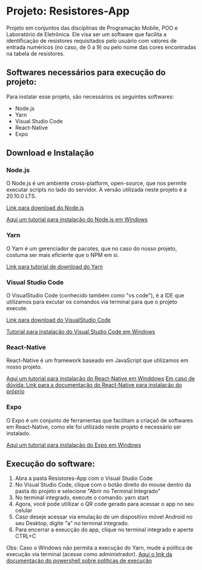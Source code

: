 # Projeto: Resistores-App
 Projeto em conjuntos das disciplinas de Programação Mobile, POO e Laboratório de Eletrônica. Ele visa ser um software que facilita a identificação de resistores requisitados pelo usuário com valores de entrada numéricos (no caso, de 0 a 9) ou pelo nome das cores encontradas na tabela de resistores.

## Softwares necessários para execução do projeto:

Para instalar esse projeto, são necessários os seguintes softwares:

* Node.js
* Yarn
* Visual Studio Code
* React-Native 
* Expo

## Download e Instalação 

### Node.js

O Node.js é um ambiente cross-platform, open-source, que nos permite executar scripts no lado do servidor. A versão utilizada neste projeto é a 20.10.0 LTS.

[Link para download do Node.js](https://nodejs.org/dist/v20.10.0/node-v20.10.0-x64.msi)

[Aqui um tutorial para instalação do Node.js em Windows](https://youtu.be/DFfDYjVlRZw)

### Yarn

O Yarn é um gerenciador de pacotes, que no caso do nosso projeto, costuma ser mais eficiente que o NPM em si.

[Link para tutorial de download do Yarn](https://classic.yarnpkg.com/lang/en/docs/install/#windows-stable)

### Visual Studio Code

O VisualStudio Code (conhecido também como "vs code"), é a IDE que utilizamos para excutar os comandos via terminal para que o projeto execute.

[Link para download do VisualStudio Code](https://code.visualstudio.com/download)

[Tutorial para instalação do Visual Studio Code em Windows](https://youtu.be/CPmQwlycfGI)

### React-Native

React-Native é um framework baseado em JavaScript que utilizamos em nosso projeto. 

[Aqui um tutorial para instalação do React-Native em Winddows](https://youtu.be/8l691BQ-RGc)
[Em caso de dúvida: Link para a documentação do React-Native para instalação do próprio](https://reactnative.dev/docs/environment-setup?guide=native&package-manager=yarn)

### Expo

O Expo é um conjunto de ferramentas que facilitam a criaçaõ de softwares em React-Native, como ele foi utilizado neste projeto é necessário ser instalado.

[Aqui um tutorial para instalação do Expo em Windows](https://youtu.be/Fx3nabgtar0)

## Execução do software: 

1. Abra a pasta Resistores-App com o Visual Studio Code
2. No Visual Studio Code, clique com o botão direito do mouse dentro da pasta do projeto e selecione "Abrir no Terminal Integrado"
3. No terminal integrado, execute o comando: yarn start
4. Agora, você pode utillizar o QR code gerado para acessar o app no seu celular
5. Caso deseje acessar via emulação de um dispositivo móvel Android no seu Desktop, digite "a" no terminal integrado.
6. Para encerrar a exeucção do app, clique no terminal integrado e aperte CTRL+C

Obs: Caso o Windows não permita a execução do Yarn, mude a política de execução via terminal (acesse como administrador). [Aqui o link da documentação do powershell sobre políticas de execução](https://learn.microsoft.com/en-us/powershell/module/microsoft.powershell.core/about/about_execution_policies?view=powershell-7.4)
